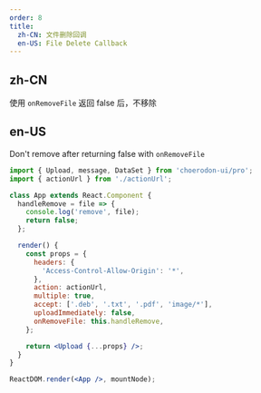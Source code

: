 ```yaml
---
order: 8
title:
  zh-CN: 文件删除回调
  en-US: File Delete Callback
---
```


## zh-CN

使用 `onRemoveFile` 返回 false 后，不移除

## en-US

Don't remove after returning false with `onRemoveFile`

```jsx
import { Upload, message, DataSet } from 'choerodon-ui/pro';
import { actionUrl } from './actionUrl';

class App extends React.Component {
  handleRemove = file => {
    console.log('remove', file);
    return false;
  };

  render() {
    const props = {
      headers: {
        'Access-Control-Allow-Origin': '*',
      },
      action: actionUrl,
      multiple: true,
      accept: ['.deb', '.txt', '.pdf', 'image/*'],
      uploadImmediately: false,
      onRemoveFile: this.handleRemove,
    };

    return <Upload {...props} />;
  }
}

ReactDOM.render(<App />, mountNode);
```
